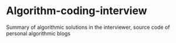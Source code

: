 # Algorithm-coding-interview
Summary of algorithmic solutions in the interviewer, source code of personal algorithmic blogs
